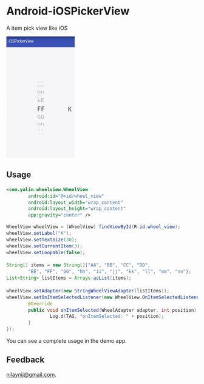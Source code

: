 # Android-iOSPickerView
A item pick view like iOS

<img src="screenshot/wheel_view_screen_record.gif" width="180" height="320">

## Usage

```xml
<com.yalin.wheelview.WheelView
        android:id="@+id/wheel_view"
        android:layout_width="wrap_content"
        android:layout_height="wrap_content"
        app:gravity="center" />
```

```java
WheelView wheelView = (WheelView) findViewById(R.id.wheel_view);
wheelView.setLabel("K");
wheelView.setTextSize(30);
wheelView.setCurrentItem(3);
wheelView.setLoopable(false);

String[] items = new String[]{"AA", "BB", "CC", "DD",
        "EE", "FF", "GG", "hh", "ii", "jj", "kk", "ll", "mm", "nn"};
List<String> listItems = Arrays.asList(items);

wheelView.setAdapter(new StringWheelViewAdapter(listItems));
wheelView.setOnItemSelectedListener(new WheelView.OnItemSelectedListener() {
        @Override
        public void onItemSelected(WheelAdapter adapter, int position) {
                Log.d(TAG, "onItemSelected: " + position);
        }
});
```

You can see a complete usage in the demo app.

## Feedback

nilaynij@gmail.com.
